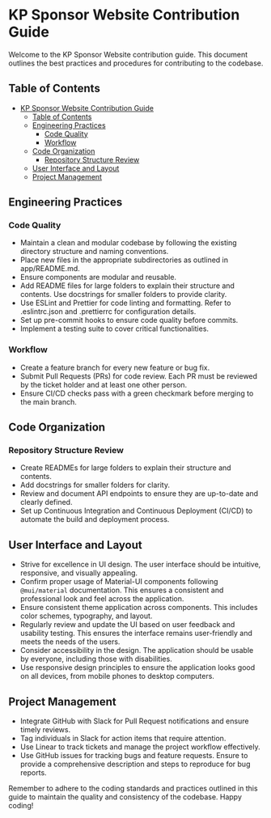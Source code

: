 # KP Sponsor Website Contribution Guide

Welcome to the KP Sponsor Website contribution guide. This document outlines the best practices and procedures for contributing to the codebase.

## Table of Contents

- [KP Sponsor Website Contribution Guide](#kp-sponsor-website-contribution-guide)
  - [Table of Contents](#table-of-contents)
  - [Engineering Practices](#engineering-practices)
    - [Code Quality](#code-quality)
    - [Workflow](#workflow)
  - [Code Organization](#code-organization)
    - [Repository Structure Review](#repository-structure-review)
  - [User Interface and Layout](#user-interface-and-layout)
  - [Project Management](#project-management)

## Engineering Practices

### Code Quality

- Maintain a clean and modular codebase by following the existing directory structure and naming conventions.
- Place new files in the appropriate subdirectories as outlined in app/README.md.
- Ensure components are modular and reusable.
- Add README files for large folders to explain their structure and contents. Use docstrings for smaller folders to provide clarity.
- Use ESLint and Prettier for code linting and formatting. Refer to .eslintrc.json and .prettierrc for configuration details.
- Set up pre-commit hooks to ensure code quality before commits.
- Implement a testing suite to cover critical functionalities.

### Workflow

- Create a feature branch for every new feature or bug fix.
- Submit Pull Requests (PRs) for code review. Each PR must be reviewed by the ticket holder and at least one other person.
- Ensure CI/CD checks pass with a green checkmark before merging to the main branch.

## Code Organization

### Repository Structure Review

- Create READMEs for large folders to explain their structure and contents.
- Add docstrings for smaller folders for clarity.
- Review and document API endpoints to ensure they are up-to-date and clearly defined.
- Set up Continuous Integration and Continuous Deployment (CI/CD) to automate the build and deployment process.

## User Interface and Layout

- Strive for excellence in UI design. The user interface should be intuitive, responsive, and visually appealing.
- Confirm proper usage of Material-UI components following `@mui/material` documentation. This ensures a consistent and professional look and feel across the application.
- Ensure consistent theme application across components. This includes color schemes, typography, and layout.
- Regularly review and update the UI based on user feedback and usability testing. This ensures the interface remains user-friendly and meets the needs of the users.
- Consider accessibility in the design. The application should be usable by everyone, including those with disabilities.
- Use responsive design principles to ensure the application looks good on all devices, from mobile phones to desktop computers.

## Project Management

- Integrate GitHub with Slack for Pull Request notifications and ensure timely reviews.
- Tag individuals in Slack for action items that require attention.
- Use Linear to track tickets and manage the project workflow effectively.
- Use GitHub issues for tracking bugs and feature requests. Ensure to provide a comprehensive description and steps to reproduce for bug reports.

Remember to adhere to the coding standards and practices outlined in this guide to maintain the quality and consistency of the codebase. Happy coding!

